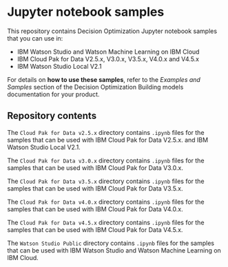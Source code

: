 # Jupyter notebook samples
This repository contains Decision Optimization Jupyter notebook samples that you can use in:
- IBM Watson Studio and Watson Machine Learning on IBM Cloud
- IBM Cloud Pak for Data V2.5.x, V3.0.x, V3.5.x, V4.0.x and V4.5.x
- IBM Watson Studio Local V2.1

For details on **how to use these samples**, refer to the *Examples and Samples* section of the Decision Optimization Building models documentation for your product.



## Repository contents
The `Cloud Pak for Data v2.5.x` directory contains  `.ipynb` files for the samples that can be used with IBM Cloud Pak for Data V2.5.x. and IBM Watson Studio Local V2.1.  

The `Cloud Pak for Data v3.0.x` directory contains `.ipynb` files for the samples that can be used with IBM Cloud Pak for Data V3.0.x.

The `Cloud Pak for Data v3.5.x` directory contains `.ipynb` files for the samples that can be used with IBM Cloud Pak for Data V3.5.x.

The `Cloud Pak for Data v4.0.x` directory contains `.ipynb` files for the samples that can be used with IBM Cloud Pak for Data V4.0.x.

The `Cloud Pak for Data v4.5.x` directory contains `.ipynb` files for the samples that can be used with IBM Cloud Pak for Data V4.5.x.

The `Watson Studio Public` directory contains `.ipynb` files for the samples that can be used with IBM Watson Studio and Watson Machine Learning on IBM Cloud.
